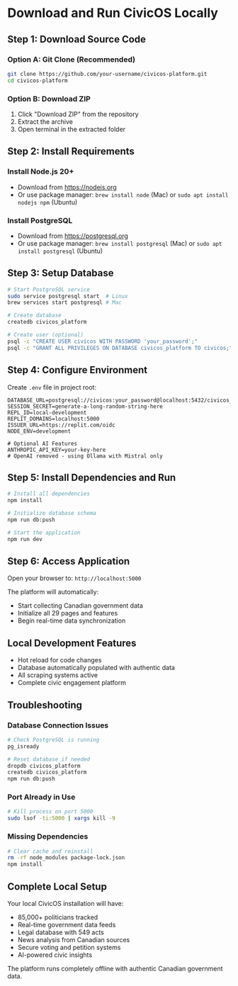 # Download and Run CivicOS Locally

## Step 1: Download Source Code

### Option A: Git Clone (Recommended)
```bash
git clone https://github.com/your-username/civicos-platform.git
cd civicos-platform
```

### Option B: Download ZIP
1. Click "Download ZIP" from the repository
2. Extract the archive
3. Open terminal in the extracted folder

## Step 2: Install Requirements

### Install Node.js 20+
- Download from https://nodejs.org
- Or use package manager: `brew install node` (Mac) or `sudo apt install nodejs npm` (Ubuntu)

### Install PostgreSQL
- Download from https://postgresql.org
- Or use package manager: `brew install postgresql` (Mac) or `sudo apt install postgresql` (Ubuntu)

## Step 3: Setup Database

```bash
# Start PostgreSQL service
sudo service postgresql start  # Linux
brew services start postgresql # Mac

# Create database
createdb civicos_platform

# Create user (optional)
psql -c "CREATE USER civicos WITH PASSWORD 'your_password';"
psql -c "GRANT ALL PRIVILEGES ON DATABASE civicos_platform TO civicos;"
```

## Step 4: Configure Environment

Create `.env` file in project root:

```env
DATABASE_URL=postgresql://civicos:your_password@localhost:5432/civicos_platform
SESSION_SECRET=generate-a-long-random-string-here
REPL_ID=local-development
REPLIT_DOMAINS=localhost:5000
ISSUER_URL=https://replit.com/oidc
NODE_ENV=development

# Optional AI Features
ANTHROPIC_API_KEY=your-key-here
# OpenAI removed - using Ollama with Mistral only
```

## Step 5: Install Dependencies and Run

```bash
# Install all dependencies
npm install

# Initialize database schema
npm run db:push

# Start the application
npm run dev
```

## Step 6: Access Application

Open your browser to: `http://localhost:5000`

The platform will automatically:
- Start collecting Canadian government data
- Initialize all 29 pages and features
- Begin real-time data synchronization

## Local Development Features

- Hot reload for code changes
- Database automatically populated with authentic data
- All scraping systems active
- Complete civic engagement platform

## Troubleshooting

### Database Connection Issues
```bash
# Check PostgreSQL is running
pg_isready

# Reset database if needed
dropdb civicos_platform
createdb civicos_platform
npm run db:push
```

### Port Already in Use
```bash
# Kill process on port 5000
sudo lsof -ti:5000 | xargs kill -9
```

### Missing Dependencies
```bash
# Clear cache and reinstall
rm -rf node_modules package-lock.json
npm install
```

## Complete Local Setup

Your local CivicOS installation will have:
- 85,000+ politicians tracked
- Real-time government data feeds
- Legal database with 549 acts
- News analysis from Canadian sources
- Secure voting and petition systems
- AI-powered civic insights

The platform runs completely offline with authentic Canadian government data.